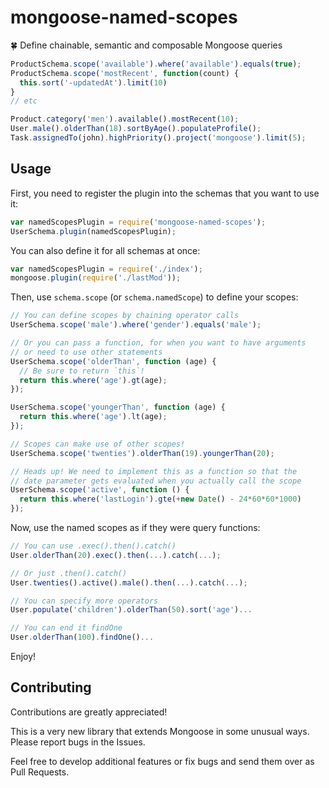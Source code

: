 # mongoose-named-scopes

:four_leaf_clover: Define chainable, semantic and composable Mongoose queries

```javascript
ProductSchema.scope('available').where('available').equals(true);
ProductSchema.scope('mostRecent', function(count) {
  this.sort('-updatedAt').limit(10)
}
// etc

Product.category('men').available().mostRecent(10);
User.male().olderThan(18).sortByAge().populateProfile();
Task.assignedTo(john).highPriority().project('mongoose').limit(5);
```


## Usage

First, you need to register the plugin into the schemas that you want to use it:

```javascript
var namedScopesPlugin = require('mongoose-named-scopes');
UserSchema.plugin(namedScopesPlugin);
```

You can also define it for all schemas at once:

```javascript
var namedScopesPlugin = require('./index');
mongoose.plugin(require('./lastMod'));
```

Then, use `schema.scope` (or `schema.namedScope`) to define your scopes:

```javascript
// You can define scopes by chaining operator calls
UserSchema.scope('male').where('gender').equals('male');

// Or you can pass a function, for when you want to have arguments
// or need to use other statements
UserSchema.scope('olderThan', function (age) {
  // Be sure to return `this`!
  return this.where('age').gt(age);
});

UserSchema.scope('youngerThan', function (age) {
  return this.where('age').lt(age);
});

// Scopes can make use of other scopes!
UserSchema.scope('twenties').olderThan(19).youngerThan(20);

// Heads up! We need to implement this as a function so that the
// date parameter gets evaluated when you actually call the scope
UserSchema.scope('active', function () {
  return this.where('lastLogin').gte(+new Date() - 24*60*60*1000)
});
```

Now, use the named scopes as if they were query functions:

```javascript
// You can use .exec().then().catch()
User.olderThan(20).exec().then(...).catch(...);

// Or just .then().catch()
User.twenties().active().male().then(...).catch(...);

// You can specify more operators
User.populate('children').olderThan(50).sort('age')...

// You can end it findOne
User.olderThan(100).findOne()...
```

Enjoy!


## Contributing

Contributions are greatly appreciated!

This is a very new library that extends Mongoose in some unusual ways.
Please report bugs in the Issues.

Feel free to develop additional features or fix bugs and send them over
as Pull Requests.
